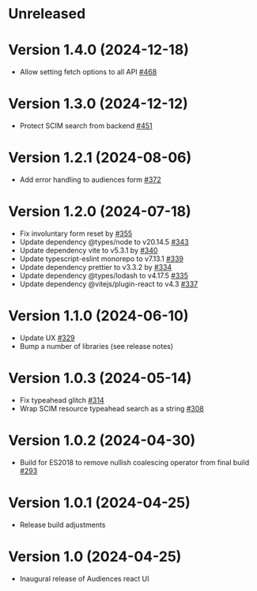 # Unreleased

# Version 1.4.0 (2024-12-18)

- Allow setting fetch options to all API [#468](https://github.com/powerhome/audiences/pull/468)

# Version 1.3.0 (2024-12-12)

- Protect SCIM search from backend [#451](https://github.com/powerhome/audiences/pull/451)

# Version 1.2.1 (2024-08-06)

- Add error handling to audiences form [#372](https://github.com/powerhome/audiences/pull/372)

# Version 1.2.0 (2024-07-18)

- Fix involuntary form reset by [#355](https://github.com/powerhome/audiences/pull/355)
- Update dependency @types/node to v20.14.5 [#343](https://github.com/powerhome/audiences/pull/343)
- Update dependency vite to v5.3.1 by [#340](https://github.com/powerhome/audiences/pull/340)
- Update typescript-eslint monorepo to v7.13.1 [#339](https://github.com/powerhome/audiences/pull/339)
- Update dependency prettier to v3.3.2 by [#334](https://github.com/powerhome/audiences/pull/334)
- Update dependency @types/lodash to v4.17.5 [#335](https://github.com/powerhome/audiences/pull/335)
- Update dependency @vitejs/plugin-react to v4.3 [#337](https://github.com/powerhome/audiences/pull/337)

# Version 1.1.0 (2024-06-10)

- Update UX [#329](https://github.com/powerhome/audiences/pull/329)
- Bump a number of libraries (see release notes)

# Version 1.0.3 (2024-05-14)

- Fix typeahead glitch [#314](https://github.com/powerhome/audiences/pull/314)
- Wrap SCIM resource typeahead search as a string [#308](https://github.com/powerhome/audiences/pull/308)

# Version 1.0.2 (2024-04-30)

- Build for ES2018 to remove nullish coalescing operator from final build [#293](https://github.com/powerhome/audiences/pull/293)

# Version 1.0.1 (2024-04-25)

- Release build adjustments

# Version 1.0 (2024-04-25)

- Inaugural release of Audiences react UI
